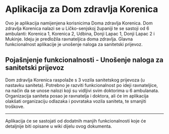# Aplikacija za Dom zdravlja Korenica
Ovo je aplikacija namijenjena korisnicima Doma zdravlja Korenica. Dom zdravlja Korenica nalazi se u Ličko-senjskoj županiji te se sastoji od 6 ambulanti: Korenica 1, Korenica 2, Udbina, Donji Lapac 1, Donji Lapac 2 i Mukinje. Ideju je predložila ravnateljica doma zdravlja. Glavna funkcionalnost aplikacije je unošenje naloga za sanitetski prijevoz.
## Pojašnjenje funkcionalnosti - Unošenje naloga za sanitetski prijevoz
Dom zdravlja Korenica raspolaže s 3 vozila sanitetskog prijevoza (u nastavku saniteta). Potrebno je razviti funkcionalnost po ideji ravnateljice, na način da se unose nalozi koji su vidljivi svim doktorima u 6 ambulanata. Organizacija saniteta posao je ravnatelja i doktora, ali će im aplikacija olakšati organizaciju odlazaka i povrataka vozila saniteta, te smanjiti troškove.
***
Aplikacija će se sastojati od dodatnih manjih funkcionalnosti koje će detaljnije biti opisane u wiki dijelu ovog dokumenta.
